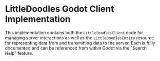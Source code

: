 # LittleDoodles Godot Client Implementation

This implementation contains both the `LittleDoodlesClient` node for managing
server interactions as well as the `LittleDoodlesEntity` resource for
representing data from and transmitting data to the server. Each is fully
documented and can be referenced from within Godot via the "Search Help" feature.

